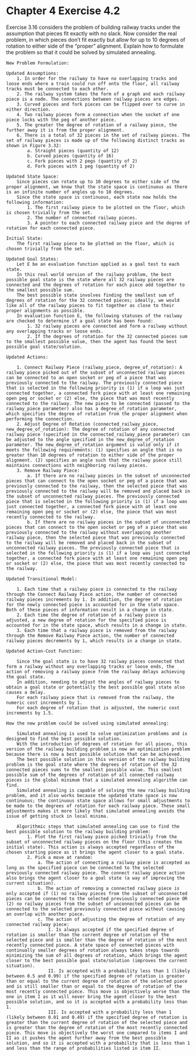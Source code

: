 # Chapter 4 Exercise 4.2

Exercise 3.16 considers the problem of building railway tracks under the assumption
that pieces fit exactly with no slack. Now consider the real problem, in which pieces don’t
fit exactly but allow for up to 10 degrees of rotation to either side of the “proper” alignment.
Explain how to formulate the problem so that it could be solved by simulated annealing.

    New Problem Formulation:

    Updated Assumptions:
        1. In order for the railway to have no overlapping tracks and loose ends where a train could run off onto the floor, all railway tracks must be connected to each other.
        2. The railway system takes the form of a graph and each railway piece is a node. The connections between railway pieces are edges.
        3. Curved pieces and fork pieces can be flipped over to curve in either direction.
        4. Two railway pieces form a connection when the socket of one piece locks with the peg of another piece.
        5. The greater the degree of rotation of a railway piece, the further away it is from the proper alignment.
        6. There is a total of 32 pieces in the set of railway pieces. The set of railway pieces is made up of the following distinct tracks as shown in Figure 3.32:
            a. Straight pieces (quantity of 12)
            b. Curved pieces (quantity of 16)
            c. Fork pieces with 2 pegs (quantity of 2)
            d. Fork pieces with 1 peg (quantity of 2)

    Updated State Space: 
        Since pieces can rotate up to 10 degrees to either side of the proper alignment, we know that the state space is continuous as there is an infinite number of angles up to 10 degrees.
        Since the state space is continuous, each state now holds the following information:
            1. The first railway piece to be plotted on the floor, which is chosen trivially from the set.
            2. The number of connected railway pieces.
            3. A pointer to each connected railway piece and the degree of rotation for each connected piece.
    
    Initial State: 
        The first railway piece to be plotted on the floor, which is chosen trivially from the set.
    
    Updated Goal States: 
        Let E be an evaluation function applied as a goal test to each state.
        In this real world version of the railway problem, the best possible goal state is the state where all 32 railway pieces are connected and the degrees of rotation for each piece add together to the smallest possible sum.
        The best possible state involves finding the smallest sum of degrees of rotation for the 32 connected pieces; ideally, we would like all of the railway pieces to fit together as close to their proper alignments as possible. 
        In evaluation function E, the following statuses of the railway are checked to determine if a goal state has been found:
            1. 32 railway pieces are connected and form a railway without any overlapping tracks or loose ends.
            2. If the degrees of rotation for the 32 connected pieces sum to the smallest possible value, then the agent has found the best possible goal state/solution.

    Updated Actions: 

        1. Connect Railway Piece (railway_piece, degree_of_rotation): A railway piece picked out of the subset of unconnected railway pieces can be connected to an open socket or peg of a piece that was previously connected to the railway. The previously connected piece that is selected in the following priority is (1) if a loop was just connected together, a connected fork piece with at least one remaining open peg or socket or (2) else, the piece that was most recently connected to the railway. The new piece to be connected (passed to the railway_piece parameter) also has a degree_of_rotation parameter, which specifies the degree of rotation from the proper alignment when performing the connection.
        2. Adjust Degree of Rotation (connected_railway_piece, new_degree_of_rotation): The degree of rotation of any connected railway piece (specified in the connected_railway_piece parameter) can be adjusted to the angle specified in the new_degree_of_rotation parameter. The new_degree_of_rotation argument is valid only if it meets the following requirements: (1) specifies an angle that is no greater than 10 degrees of rotation to either side of the proper alignment. (2) specifies an angle such that the railway piece still maintains connections with neighboring railway pieces.
        3. Remove Railway Piece: 
            a. If there are no railway pieces in the subset of unconnected pieces that can connect to the open socket or peg of a piece that was previously connected to the railway, then the selected piece that was previously connected to the railway will be removed and placed back in the subset of unconnected railway pieces. The previously connected piece that is selected in the following priority is (1) if a loop was just connected together, a connected fork piece with at least one remaining open peg or socket or (2) else, the piece that was most recently connected to the railway.
            b. If there are no railway pieces in the subset of unconnected pieces that can connect to the open socket or peg of a piece that was previously connected to the railway without overlapping another railway piece, then the selected piece that was previously connected to the railway will be removed and placed back in the subset of unconnected railway pieces. The previously connected piece that is selected in the following priority is (1) if a loop was just connected together, a connected fork piece with at least one remaining open peg or socket or (2) else, the piece that was most recently connected to the railway.
        
    Updated Transitional Model:
        
        1. Each time that a railway piece is connected to the railway through the Connect Railway Piece action, the number of connected railway pieces increments by 1. In addition, the degree of rotation for the newly connected piece is accounted for in the state space. Both of these pieces of information result in a change in state.
        2. Each time the degree of rotation of a railway piece is adjusted, a new degree of rotation for the specified piece is accounted for in the state space, which results in a change in state.
        3. Each time that a railway piece is removed from the railway through the Remove Railway Piece action, the number of connected railway pieces decrements by 1, which results in a change in state.

    Updated Action-Cost Function:
    
        Since the goal state is to have 32 railway pieces connected that form a railway without any overlapping tracks or loose ends, the action of removing a railway piece from the railway delays achieving the goal state.
        In addition, needing to adjust the angles of railway pieces to obtain a goal state or potentially the best possible goal state also causes a delay.
        For each railway piece that is removed from the railway, the numeric cost increments by 1.
        For each degree of rotation that is adjusted, the numeric cost increments by 1.5.

    How the new problem could be solved using simulated annealing:

        Simulated annealing is used to solve optimization problems and is designed to find the best possible solution.
        With the introduction of degrees of rotation for all pieces, this version of the railway building problem is now an optimization problem because there is now a best possible solution that can be achieved.
        The best possible solution in this version of the railway building problem is the goal state where the degrees of rotation of the 32 connected pieces sums to the smallest possible value. This smallest possible sum of the degrees of rotation of all connected railway pieces is the global minimum that a simulated annealing algorithm can find.
        Simulated annealing is capable of solving the new railway building problem, and it also works because the updated state space is now continuous; the continuous state space allows for small adjustments to be made to the degrees of rotation for each railway piece. These small adjustments makes it more likely that simulated annealing avoids the issue of getting stuck in local minima.
        
        Algorithmic steps that simulated annealing can use to find the best possible solution to the railway building problem:
            1. Plot the first railway piece picked trivially from the subset of unconnected railway pieces on the floor (this creates the initial state). This action is always accepted regardless of the chosen starting piece as it brings the agent closer to a goal state.
            2. Pick a move at random:
                a. The action of connecting a railway piece is accepted as long as the specified piece can be connected to the selected previously connected railway piece. The connect railway piece action also brings the agent closer to a goal state (a way of improving the current situation).
                b. The action of removing a connected railway piece is only accepted if (1) no railway pieces from the subset of unconnected pieces can be connected to the selected previously connected piece OR (2) no railway pieces from the subset of unconnected pieces can be connected to the selected previously connected piece without causing an overlap with another piece.
                c. The action of adjusting the degree of rotation of any connected railway piece:
                    I. Is always accepted if the specified degree of rotation is smaller than the current degree of rotation of the selected piece and is smaller than the degree of rotation of the most recently connected piece. A state space of connected pieces with continually smaller degrees of rotation always takes steps towards minimizing the sum of all degrees of rotation, which brings the agent closer to the best possible goal state/solution (improves the current situation).
                    II. Is accepted with a probability less than 1 (likely between 0.5 and 0.99) if the specified degree of rotation is greater than or equal to the current degree of rotation of the selected piece and is still smaller than or equal to the degree of rotation of the most recently connected piece. This move is objectively worse than the one in item I as it will never bring the agent closer to the best possible solution, and so it is accepted with a probability less than 1.
                    III. Is accepted with a probability less than 1 (likely between 0.01 and 0.49) if the specified degree of rotation is greater than the current degree of rotation of the selected piece and is greater than the degree of rotation of the most recently connected piece. This move is objectively the worst one compared to items I and II as it pushes the agent further away from the best possible solution, and so it is accepted with a probability that is less than 1 and less than the range of probabilities listed in item II.
